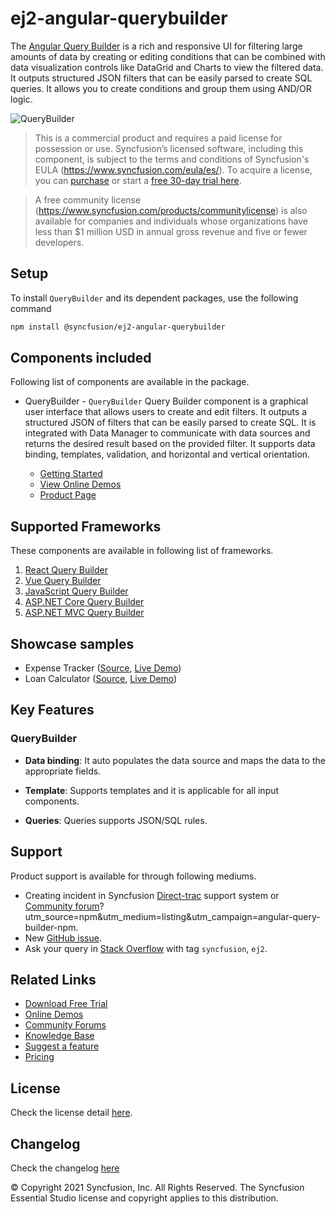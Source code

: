 # ej2-angular-querybuilder

The [Angular Query Builder](https://www.syncfusion.com/angular-components/angular-query-builder?utm_source=npm&utm_medium=listing&utm_campaign=angular-query-builder-npm) is a rich and responsive UI for filtering large amounts of data by creating or editing conditions that can be combined with data visualization controls like DataGrid and Charts to view the filtered data. It outputs structured JSON filters that can be easily parsed to create SQL queries. It allows you to create conditions and group them using AND/OR logic.

![QueryBuilder](https://ej2.syncfusion.com/products/images/querybuilder/readme.gif)

> This is a commercial product and requires a paid license for possession or use. Syncfusion’s licensed software, including this component, is subject to the terms and conditions of Syncfusion's EULA (https://www.syncfusion.com/eula/es/). To acquire a license, you can [purchase](https://www.syncfusion.com/sales/products) or start a [free 30-day trial here](https://www.syncfusion.com/account/manage-trials/start-trials).

> A free community license (https://www.syncfusion.com/products/communitylicense) is also available for companies and individuals whose organizations have less than $1 million USD in annual gross revenue and five or fewer developers.

## Setup

To install `QueryBuilder` and its dependent packages, use the following command

```sh
npm install @syncfusion/ej2-angular-querybuilder
```

## Components included

Following list of components are available in the package.

* QueryBuilder - `QueryBuilder` Query Builder component is a graphical user interface that allows users to create and edit filters. It outputs a structured JSON of filters that can be easily parsed to create SQL. It is integrated with Data Manager to communicate with data sources and returns the desired result based on the provided filter. It supports data binding, templates, validation, and horizontal and vertical orientation.

    * [Getting Started](https://ej2.syncfusion.com/angular/documentation/querybuilder/getting-started?utm_source=npm&utm_medium=listing&utm_campaign=angular-query-builder-npm)
    * [View Online Demos](https://ej2.syncfusion.com/angular/demos/#/bootstrap5/query-builder/default?utm_source=npm&utm_medium=listing&utm_campaign=angular-query-builder-npm)
    * [Product Page](https://www.syncfusion.com/angular-components/angular-query-builder?utm_source=npm&utm_medium=listing&utm_campaign=angular-query-builder-npm)

## Supported Frameworks

These components are available in following list of frameworks.

1. [React Query Builder](https://www.syncfusion.com/react-components/react-query-builder?utm_source=npm&utm_medium=listing&utm_campaign=angular-query-builder-npm)
2. [Vue Query Builder](https://www.syncfusion.com/vue-components/vue-query-builder?utm_source=npm&utm_medium=listing&utm_campaign=angular-query-builder-npm)
3. [JavaScript Query Builder](https://www.syncfusion.com/javascript-ui-controls/js-query-builder?utm_source=npm&utm_medium=listing&utm_campaign=angular-query-builder-npm)
4. [ASP.NET Core Query Builder](https://www.syncfusion.com/aspnet-core-ui-controls/query-builder?utm_source=npm&utm_medium=listing&utm_campaign=angular-query-builder-npm)
5. [ASP.NET MVC Query Builder](https://www.syncfusion.com/aspnet-mvc-ui-controls/query-builder?utm_source=npm&utm_medium=listing&utm_campaign=angular-query-builder-npm)

## Showcase samples

* Expense Tracker ([Source](https://github.com/syncfusion/ej2-showcase-angular-expensetracker?utm_source=npm&utm_medium=listing&utm_campaign=angular-query-builder-npm), [Live Demo](https://ej2.syncfusion.com/showcase/angular/expensetracker/#/dashboard?utm_source=npm&utm_medium=listing&utm_campaign=angular-query-builder-npm))
* Loan Calculator ([Source](https://github.com/syncfusion/ej2-showcase-angular-loancalculator?utm_source=npm&utm_medium=listing&utm_campaign=angular-query-builder-npm), [Live Demo](https://ej2.syncfusion.com/showcase/angular/loancalculator/?utm_source=npm&utm_medium=listing&utm_campaign=angular-query-builder-npm))

## Key Features

### QueryBuilder

- **Data binding**: It auto populates the data source and maps the data to the appropriate fields.

- **Template**: Supports templates and it is applicable for all input components.

- **Queries**: Queries supports JSON/SQL rules.

## Support

Product support is available for through following mediums.

* Creating incident in Syncfusion [Direct-trac](https://www.syncfusion.com/support/directtrac/incidents?utm_source=npm&utm_medium=listing&utm_campaign=angular-query-builder-npm) support system or [Community forum](https://www.syncfusion.com/forums/angular-js2?utm_source=npm&utm_campaign=querybuilder)?utm_source=npm&utm_medium=listing&utm_campaign=angular-query-builder-npm.
* New [GitHub issue](https://github.com/syncfusion/ej2-angular-ui-components/issues?utm_source=npm&utm_medium=listing&utm_campaign=angular-query-builder-npm ).
* Ask your query in [Stack Overflow](https://stackoverflow.com/?utm_source=npm&utm_medium=listing&utm_campaign=angular-query-builder-npm) with tag `syncfusion`, `ej2`.

## Related Links

* [Download Free Trial](https://www.syncfusion.com/downloads?utm_source=npm&utm_medium=listing&utm_campaign=angular-query-builder-npm)
* [Online Demos](https://ej2.syncfusion.com/angular/demos/?utm_source=npm&utm_medium=listing&utm_campaign=angular-query-builder-npm)
* [Community Forums](https://www.syncfusion.com/forums/?utm_source=npm&utm_medium=listing&utm_campaign=angular-query-builder-npm)
* [Knowledge Base](https://www.syncfusion.com/kb/essential-js2?utm_source=npm&utm_medium=listing&utm_campaign=angular-query-builder-npm)
* [Suggest a feature](https://www.syncfusion.com/feedback/angular?utm_source=npm&utm_medium=listing&utm_campaign=angular-query-builder-npm)
* [Pricing](https://www.syncfusion.com/sales/products/angular?utm_source=npm&utm_medium=listing&utm_campaign=angular-query-builder-npm)

## License

Check the license detail [here](https://github.com/syncfusion/ej2-angular-ui-components/blob/master/license?utm_source=npm&utm_medium=listing&utm_campaign=angular-query-builder-npm).

## Changelog

Check the changelog [here](https://github.com/syncfusion/ej2-angular-ui-components/blob/master/components/querybuilder/CHANGELOG.md?utm_source=npm&utm_medium=listing&utm_campaign=angular-query-builder-npm)

© Copyright 2021 Syncfusion, Inc. All Rights Reserved. The Syncfusion Essential Studio license and copyright applies to this distribution.
